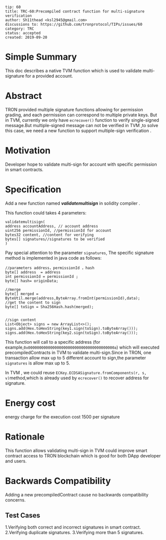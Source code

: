 ```
tip: 60
title: TRC-60:Precompiled contract function for multi-signature verification
author: Sh11thead <ksl2945@gmail.com>
discussions to: https://github.com/tronprotocol/TIPs/issues/60
category: TRC
status: accepted
created: 2019-09-20
```

# Simple Summary
This doc describes a native TVM function which is used to validate multi-signature for a provided account.

# Abstract
TRON provided multiple signature functions allowing for permission grading, and each permission can correspond to multiple private keys. But in TVM, currently we only have `ecrecover()` function to verify single-signed message.But multiple-signed message can not be verified in TVM ,to solve this case,  we need a new function to support multiple-sign verification . 

# Motivation
Developer hope to validate multi-sign for account with specific permission in smart contracts.


# Specification

Add a new function named ***validatemultisign*** in solidity compiler .

This function could takes 4 parameters:

```
validatemultisign(
address accountAddress, // account address  
uint256 permissionId, //permissionId for account
bytes32 content, //content for verifying
bytes[] signatures//signatures to be verified
)
```

Pay special attention to the parameter `signatures`,
The specific signature method is implemented in java code as follows:
```
//parameters address，permissionId ，hash
byte[] address  = address
int permissionId = permissionId ;
byte[] hash= originData;

//merge
byte[] merged =  ByteUtil.merge(address,ByteArray.fromInt(permissionId),data);
//get the content to sign
byte[] toSign = Sha256Hash.hash(merged);


//sign content
List<Object> signs = new ArrayList<>();
signs.add(Hex.toHexString(key1.sign(toSign).toByteArray()));
signs.add(Hex.toHexString(key2.sign(toSign).toByteArray()));
```
This function will call to a specific address (for example,`0x000000000000000000000000000000000000000a`) which will executed precompiledContracts in TVM to validate multi-sign.Since in TRON, one transaction allow max up to 5 different account to sign,the parameter `signatures` is allow max up to 5.

In TVM , we could reuse `ECKey.ECDSASignature.fromComponents(r, s, v)`method,which is already used by `ecrecover()` to recover address for signature.
# Energy cost
energy charge for the execution cost 1500 per signature

# Rationale
This function allows validating multi-sign in TVM could improve smart contract access to TRON blockchain which is good for both DApp developer and users.

# Backwards Compatibility

Adding a new precompiledContract cause no backwards compatibility concerns.

## Test Cases

1.Verifying both correct and incorrect signatures in smart contract.
2.Verifying duplicate signatures.
3.Verifying more than 5 signatures.